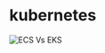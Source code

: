 # kubernetes
![ECS Vs EKS](https://github.com/user-attachments/assets/b44fb605-52a0-4374-8285-6a30a4bf3300)

